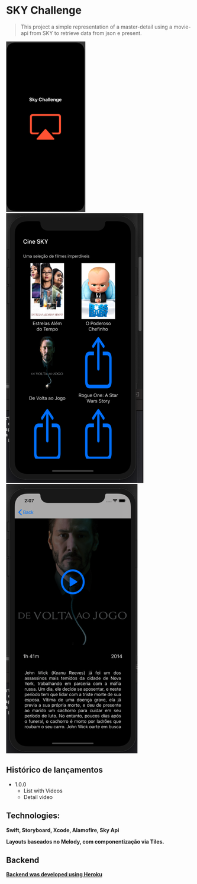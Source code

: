 # SKY Challenge
 >This project a simple representation of a master-detail using a movie-api from SKY to retrieve data from json e present.

![splash](/images/splash.png)
![master](/images/master.png)
![detail](/images/detail.png)


## Histórico de lançamentos

  * 1.0.0
    * List with Videos
    * Detail video

## Technologies:
   **Swift, Storyboard, Xcode, Alamofire, Sky Api**
   
   **Layouts baseados no Melody, com componentização via Tiles.**

## Backend
   **[Backend was developed using Heroku](https://sky-exercise.herokuapp.com/api/Movies)**

